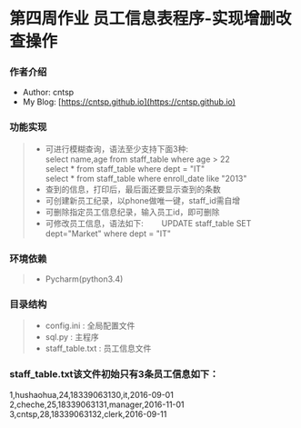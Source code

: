 # 第四周作业  员工信息表程序-实现增删改查操作

### 作者介绍
 * Author: cntsp
 * My Blog: [https://cntsp.github.io](https://cntsp.github.io)
 
### 功能实现
> * 可进行模糊查询，语法至少支持下面3种: <br>
select name,age from staff_table where age > 22 <br>
select  * from staff_table where dept = "IT" <br>
select  * from staff_table where enroll_date like "2013"
> * 查到的信息，打印后，最后面还要显示查到的条数
> * 可创建新员工纪录，以phone做唯一键，staff_id需自增
> * 可删除指定员工信息纪录，输入员工id，即可删除
> * 可修改员工信息，语法如下:
　　UPDATE staff_table SET dept="Market" where dept = "IT"
 
### 环境依赖
> * Pycharm(python3.4)

### 目录结构
> * config.ini : 全局配置文件
> * sql.py : 主程序
> * staff_table.txt : 员工信息文件

### staff_table.txt该文件初始只有3条员工信息如下：<br>
1,hushaohua,24,18339063130,it,2016-09-01 <br>
2,cheche,25,18339063131,manager,2016-11-01 <br>
3,cntsp,28,18339063132,clerk,2016-09-11 


